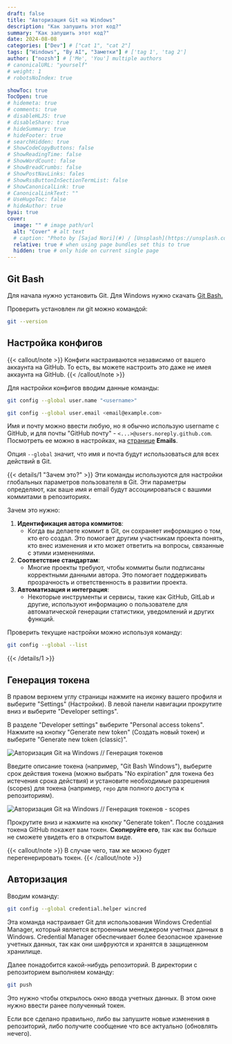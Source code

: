 ```yaml
---
draft: false
title: "Авторизация Git на Windows"
description: "Как запушить этот код?"
summary: "Как запушить этот код?"
date: 2024-08-08
categories: ["Dev"] # ["cat 1", "cat 2"]
tags: ["Windows", "By AI", "Заметки"] # ['tag 1', 'tag 2']
author: ["nozsh"] # ['Me', 'You'] multiple authors
# canonicalURL: "yourself"
# weight: 1
# robotsNoIndex: true

showToc: true
TocOpen: true
# hidemeta: true
# comments: true
# disableHLJS: true
# disableShare: true
# hideSummary: true
# hideFooter: true
# searchHidden: true
# ShowCodeCopyButtons: false
# ShowReadingTime: false
# ShowWordCount: false
# ShowBreadCrumbs: false
# ShowPostNavLinks: fales
# ShowRssButtonInSectionTermList: false
# ShowCanonicalLink: true
# CanonicalLinkText: ""
# UseHugoToc: false
# hideAuthor: true
byai: true
cover:
  image: "" # image path/url
  alt: "Cover" # alt text
  # caption: "Photo by [Sajad Nori](#) / [Unsplash](https://unsplash.com/?nt)" # display caption under cover
  relative: true # when using page bundles set this to true
  hidden: true # only hide on current single page
---
```


## Git Bash

Для начала нужно установить Git. Для Windows нужно скачать [Git Bash.](https://git-scm.com/download/win?nt)

Проверить установлен ли git можно командой:

```bash
git --version
```

## Настройка конфигов

{{< callout/note >}}
Конфиги настраиваются независимо от вашего аккаунта на GitHub. То есть, вы можете настроить это даже не имея аккаунта на GitHub.
{{< /callout/note >}}

Для настройки конфигов вводим данные команды:

```bash
git config --global user.name "<username>"
```

```bash
git config --global user.email <email@example.com>
```

Имя и почту можно ввести любую, но я обычно использую username с GitHub, и для почты "GitHub почту" - `<...>@users.noreply.github.com`. Посмотреть ее можно в настройках, на [странице](https://github.com/settings/emails?nt) **Emails**.

Опция `--global` значит, что имя и почта будут использоваться для всех действий в Git.

{{< details/1 "Зачем это?" >}}
Эти команды используются для настройки глобальных параметров пользователя в Git. Эти параметры определяют, как ваше имя и email будут ассоциироваться с вашими коммитами в репозиториях.

Зачем это нужно:

1. **Идентификация автора коммитов**:
   - Когда вы делаете коммит в Git, он сохраняет информацию о том, кто его создал. Это помогает другим участникам проекта понять, кто внес изменения и кто может ответить на вопросы, связанные с этими изменениями.
2. **Соответствие стандартам**:
   - Многие проекты требуют, чтобы коммиты были подписаны корректными данными автора. Это помогает поддерживать прозрачность и ответственность в развитии проекта.
3. **Автоматизация и интеграция**:
   - Некоторые инструменты и сервисы, такие как GitHub, GitLab и другие, используют информацию о пользователе для автоматической генерации статистики, уведомлений и других функций.

Проверить текущие настройки можно используя команду:

```bash
git config --global --list
```

{{< /details/1 >}}

## Генерация токена

В правом верхнем углу страницы нажмите на иконку вашего профиля и выберите "Settings" (Настройки). В левой панели навигации прокрутите вниз и выберите "Developer settings".

В разделе "Developer settings" выберите "Personal access tokens". Нажмите на кнопку "Generate new token" (Создать новый токен) и выберите "Generate new token (classic)".

![Авторизация Git на Windows // Генерация токенов](@img/001-avtorizatsiia-git-na-windows-generatsiia-tokenov.avif)

Введите описание токена (например, "Git Bash Windows"), выберите срок действия токена (можно выбрать "No expiration" для токена без истечения срока действия) и установите необходимые разрешения (scopes) для токена (например, `repo` для полного доступа к репозиториям).

![Авторизация Git на Windows // Генерация токенов - scopes](@img/002-avtorizatsiia-git-na-windows-generatsiia-tokenov-scopes.avif)

Прокрутите вниз и нажмите на кнопку "Generate token". После создания токена GitHub покажет вам токен. **Скопируйте его**, так как вы больше не сможете увидеть его в открытом виде.

{{< callout/note >}}
В случае чего, там же можно будет перегенерировать токен.
{{< /callout/note >}}

## Авторизация

Вводим команду:

```bash
git config --global credential.helper wincred
```

Эта команда настраивает Git для использования Windows Credential Manager, который является встроенным менеджером учетных данных в Windows. Credential Manager обеспечивает более безопасное хранение учетных данных, так как они шифруются и хранятся в защищенном хранилище.

Далее понадобится какой-нибудь репозиторий. В директории с репозиторием выполняем команду:

```bash
git push
```

Это нужно чтобы открылось окно ввода учетных данных. В этом окне нужно ввести ранее полученный токен.

Если все сделано правильно, либо вы запушите новые изменения в репозиторий, либо получите сообщение что все актуально (обновлять нечего).
